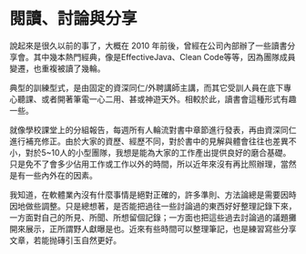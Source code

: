 # 閱讀、討論與分享

說起來是很久以前的事了，大概在 2010 年前後，曾經在公司內部辦了一些讀書分享會。其中幾本熱門經典，像是EffectiveJava、Clean Code等等，因為團隊成員變遷，也重複被讀了幾輪。

典型的訓練型式，是由固定的資深同仁/外聘講師主講，而其它受訓人員在底下專心聽課、或者開著筆電一心二用、甚或神遊天外。相較於此，讀書會這種形式有趣一些。

就像學校課堂上的分組報告，每週所有人輪流對書中章節進行發表，再由資深同仁進行補充修正。由於大家的資歷、經歷不同，對於書中的見解與體會往往也差異不小，對於5~10人的小型團隊，我想是能為大家的工作產出提供良好的磨合基礎。只是免不了會多少佔用工作或工作以外的時間，所以近年來沒有再比照辦理，當然是有一些內外在的因素。

我知道，在軟體業內沒有什麼事情是絕對正確的，許多準則、方法論總是需要因時因地做些調整。只是總想著，是否能把過往一些討論過的東西好好整理記錄下來，一方面對自己的所見、所聞、所想留個記錄；一方面也把這些過去討論過的議題攤開來展示，正所謂野人獻曝是也。近來有些時間可以整理筆記，也是練習寫些分享文章，若能抛磚引玉自然更好。



